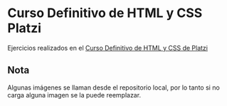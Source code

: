 # Curso Definitivo de HTML y CSS Platzi
Ejercicios realizados en el [Curso Definitivo de HTML y CSS de Platzi](https://platzi.com/cursos/html-css/)

## Nota
Algunas imágenes se llaman desde el repositorio local, por lo tanto si no carga alguna imagen se la puede reemplazar.
